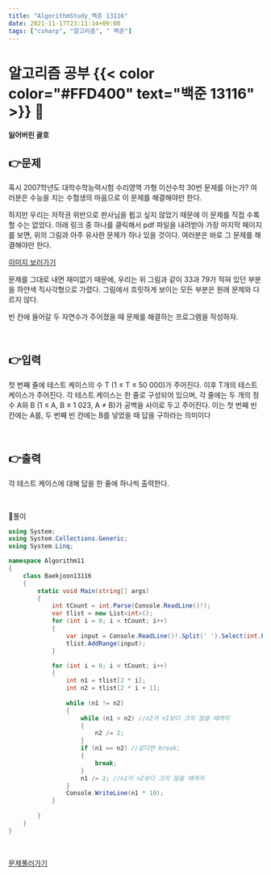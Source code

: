```yaml
---
title: "AlgorithmStudy_백준 13116"
date: 2021-11-17T23:11:14+09:00
tags: ["csharp", "알고리즘", " 백준"]
---
```

# 알고리즘 공부 {{< color color="#FFD400" text="백준 13116" >}} 🧐
#### 잃어버린 괄호

## 👉문제
혹시 2007학년도 대학수학능력시험 수리영역 가형 이산수학 30번 문제를 아는가? 여러분은 수능을 치는 수험생의 마음으로 이 문제를 해결해야만 한다.

하지만 우리는 저작권 위반으로 판사님을 뵙고 싶지 않았기 때문에 이 문제를 직접 수록할 수는 없었다. 아래 링크 중 하나를 클릭해서 pdf 파일을 내려받아 가장 마지막 페이지를 보면, 위의 그림과 아주 유사한 문제가 하나 있을 것이다. 여러분은 바로 그 문제를 해결해야만 한다.

[이미지 보러가기](http://wdown.ebsi.co.kr/W61001/01exam/20061116/mathga1_mun.pdf)

문제를 그대로 내면 재미없기 때문에, 우리는 위 그림과 같이 33과 79가 적혀 있던 부분을 하얀색 직사각형으로 가렸다. 그림에서 흐릿하게 보이는 모든 부분은 원래 문제와 다르지 않다.

빈 칸에 들어갈 두 자연수가 주어졌을 때 문제를 해결하는 프로그램을 작성하자.

<br>

## 👉입력  
첫 번째 줄에 테스트 케이스의 수 T (1 ≤ T ≤ 50 000)가 주어진다. 이후 T개의 테스트 케이스가 주어진다. 각 테스트 케이스는 한 줄로 구성되어 있으며, 각 줄에는 두 개의 정수 A와 B (1 ≤ A, B ≤ 1 023, A ≠ B)가 공백을 사이로 두고 주어진다. 이는 첫 번째 빈 칸에는 A를, 두 번째 빈 칸에는 B를 넣었을 때 답을 구하라는 의미이다


<br>

## 👉출력
각 테스트 케이스에 대해 답을 한 줄에 하나씩 출력한다.

<br>

🍑풀이
```csharp
using System;
using System.Collections.Generic;
using System.Linq;

namespace Algorithm11
{
    class Baekjoon13116
    {
        static void Main(string[] args)
        {
            int tCount = int.Parse(Console.ReadLine()!);
            var tlist = new List<int>();
            for (int i = 0; i < tCount; i++)
            {
                var input = Console.ReadLine()!.Split(' ').Select(int.Parse).ToArray();
                tlist.AddRange(input);
            }

            for (int i = 0; i < tCount; i++)
            {
                int n1 = tlist[2 * i];
                int n2 = tlist[2 * i + 1];
            
                while (n1 != n2)
                {
                    while (n1 < n2) //n2가 n1보다 크지 않을 때까지
                    {
                        n2 /= 2;
                    }
                    if (n1 == n2) //같다면 break;
                    {
                        break;
                    }
                    n1 /= 2; //n1이 n2보다 크지 않을 때까지
                }
                Console.WriteLine(n1 * 10);
            }
           
        }
    }
}
```

<br>

[문제풀러가기](https://www.acmicpc.net/problem/13116)
